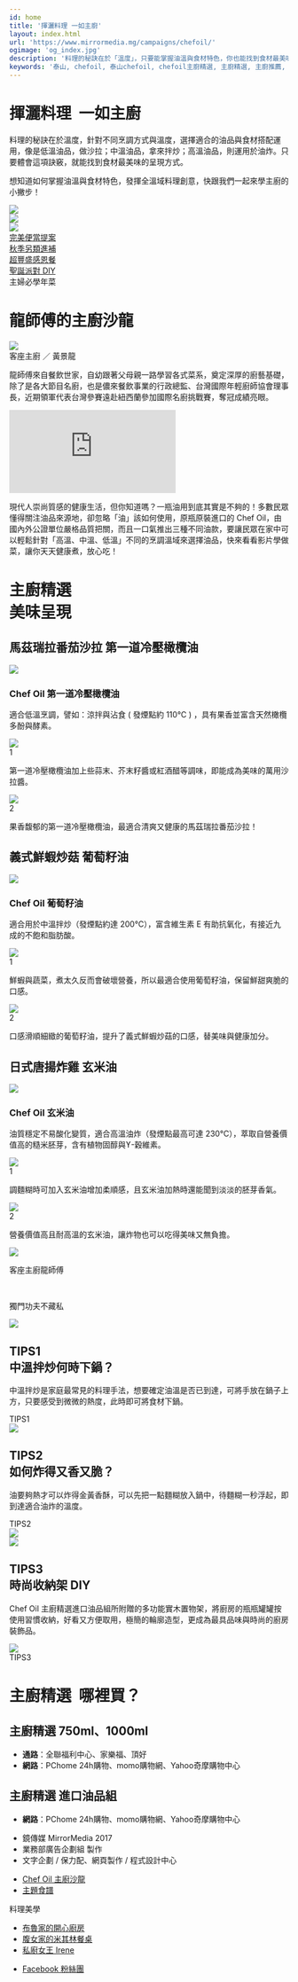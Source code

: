 ```yaml
---
id: home
title: '揮灑料理 一如主廚'
layout: index.html
url: 'https://www.mirrormedia.mg/campaigns/chefoil/'
ogimage: 'og_index.jpg'
description: '料理的秘訣在於「溫度」，只要能掌握油溫與食材特色，你也能找到食材最美味的呈現方式，揮灑料理一如主廚。'
keywords: '泰山, chefoil, 泰山chefoil, chefoil主廚精選, 主廚精選, 主廚推薦, 泰山食用油, 食用油, 橄欖油, 葡萄籽油, 玄米油, 冷壓橄欖油, 進口油, 烹飪, 食譜, 料理, 美食, 下廚, 料理美食, 料理食譜, 中式料理, 煮菜, 龍師傅, 黃景龍, 創意料理, 便當料理, 便當食譜, 食補料理, 秋季料理, 秋天飲食, 養生料理, 養生食譜, 感恩節, 感恩節大餐, 聖誕節, 聖誕節大餐, 聖誕節料理, 年菜, , 年菜料理, 年菜食譜'
---
```

<div class="sectionwpr hero"><div class=hero--img></div><div class=hero--content><div class=centerwpr><div class=hero--part1><div class=valign><h1><i></i><span>揮灑料理  一如主廚</span></h1><p class=quote>料理的秘訣在於溫度，針對不同烹調方式與溫度，選擇適合的油品與食材搭配運用，像是低溫油品，做沙拉；中溫油品，拿來拌炒；高溫油品，則運用於油炸。只要體會這項訣竅，就能找到食材最美味的呈現方式。<p>想知道如何掌握油溫與食材特色，發揮全溫域料理創意，快跟我們一起來學主廚的小撇步！</div><a href=#topic class=hero--btn></a></div><div class=hero--part2><div class=hero--logo></div><div class=hero--oil><div class=oil><img src=images/oil/oil-olive.png></div><div class=oil><img src=images/oil/oil-grapeseed.png></div><div class=oil><img src=images/oil/oil-rice.png></div></div></div></div></div><div id=topic></div></div><div class="sectionwpr slider"><div class="centerwpr slider--container"><div class=slider--slot><a href=recipes01.html><div class=slider--img style=background-image:url(images/slider/slider01.jpg)></div><div class=slider--caption>完美便當提案</div></a></div><div class=slider--slot><a href=recipes02.html><div class=slider--img style=background-image:url(images/slider/slider02.jpg)></div><div class=slider--caption>秋季另類進補</div></a></div><div class=slider--slot><a href=recipes03.html><div class=slider--img style=background-image:url(images/slider/slider03.jpg)></div><div class=slider--caption>超豐盛感恩餐</div></a></div><div class=slider--slot><a href=recipes04.html><div class=slider--img style=background-image:url(images/slider/slider04.jpg)></div><div class=slider--caption>聖誕派對 DIY</div></a></div><div class="slider--slot coming"><a><div class=slider--img style=background-image:url(images/slider/slider05.jpg)></div><div class=slider--caption>主婦必學年菜</div></a></div></div></div><div class="sectionwpr chefsalon"id=chefsalon><div class=centerwpr><h1><i></i><span>龍師傅的主廚沙龍</span></h1><div class=chefsalon--intro><div class=chefsalon--portrait><img src=images/portrait/portrait-long01.jpg></div><div class="valign chefsalon--desc"><div class=chefsalon--name>客座主廚 ／ 黃景龍</div><p>龍師傅來自餐飲世家，自幼跟著父母親一路學習各式菜系，奠定深厚的廚藝基礎，除了是各大節目名廚，也是儂來餐飲事業的行政總監、台灣國際年輕廚師協會理事長，近期領軍代表台灣參賽遠赴紐西蘭參加國際名廚挑戰賽，奪冠成績亮眼。</div></div><div class=video-container><iframe allowfullscreen frameborder=0 src="https://www.youtube.com/embed/b0wZ_pLVpfU?rel=0"></iframe></div><div class=chefsalon--desc2><p>現代人崇尚質感的健康生活，但你知道嗎？一瓶油用到底其實是不夠的！多數民眾懂得關注油品來源地，卻忽略「油」該如何使用，原瓶原裝進口的 Chef Oil，由國內外公證單位嚴格品質把關，而且一口氣推出三種不同油款，要讓民眾在家中可以輕鬆針對「高溫、中溫、低溫」不同的烹調溫域來選擇油品，快來看看影片學做菜，讓你天天健康煮，放心吃！</div></div></div><div class="sectionwpr chefchoice"><div class=centerwpr><h1><span>主廚精選</span><br><span class=thin>美味呈現</span></h1><h2><span class=n1>馬茲瑞拉番茄沙拉</span> <i></i><span class=n2>第一道冷壓橄欖油</span></h2><div class="chefchoice--entry olive"><div class=chefchoice--oil><img src=images/oil/oil-olive.png><h3>Chef Oil 第一道冷壓橄欖油</h3><p>適合低溫烹調，譬如：涼拌與沾食 ( 發煙點約 110°C ) ，具有果香並富含天然橄欖多酚與酵素。</div><div class=chefchoice--hr></div><div class="chefchoice--step s01"><div class=imgwpr><img src=images/chefchoice/chefchoice1-1.jpg><div class=num>1</div></div><p>第一道冷壓橄欖油加上些蒜末、芥末籽醬或紅酒醋等調味，即能成為美味的萬用沙拉醬。</div><div class="chefchoice--step s02"><div class=imgwpr><img src=images/chefchoice/chefchoice1-2.jpg><div class=num>2</div></div><p>果香馥郁的第一道冷壓橄欖油，最適合清爽又健康的馬茲瑞拉番茄沙拉！</div></div><div class=chefchoice--hr></div><h2><span class=n1>義式鮮蝦炒菇</span> <i></i><span class=n2>葡萄籽油</span></h2><div class="chefchoice--entry grapeseed"><div class=chefchoice--oil><img src=images/oil/oil-grapeseed.png><h3>Chef Oil 葡萄籽油</h3><p>適合用於中溫拌炒（發煙點約達 200°C），富含維生素 E 有助抗氧化，有接近九成的不飽和脂肪酸。</div><div class=chefchoice--hr></div><div class="chefchoice--step s01"><div class=imgwpr><img src=images/chefchoice/chefchoice2-1.jpg><div class=num>1</div></div><p>鮮蝦與蔬菜，煮太久反而會破壞營養，所以最適合使用葡萄籽油，保留鮮甜爽脆的口感。</div><div class="chefchoice--step s02"><div class=imgwpr><img src=images/chefchoice/chefchoice2-2.jpg><div class=num>2</div></div><p>口感滑順細緻的葡萄籽油，提升了義式鮮蝦炒菇的口感，替美味與健康加分。</div></div><div class=chefchoice--hr></div><h2><span class=n1>日式唐揚炸雞</span> <i></i><span class=n2>玄米油</span></h2><div class="chefchoice--entry rice"><div class=chefchoice--oil><img src=images/oil/oil-rice.png><h3>Chef Oil 玄米油</h3><p>油質穩定不易酸化變質，適合高溫油炸（發煙點最高可達 230°C），萃取自營養價值高的糙米胚芽，含有植物固醇與ϒ-穀維素。</div><div class=chefchoice--hr></div><div class="chefchoice--step s01"><div class=imgwpr><img src=images/chefchoice/chefchoice3-1.jpg><div class=num>1</div></div><p>調麵糊時可加入玄米油增加柔順感，且玄米油加熱時還能聞到淡淡的胚芽香氣。</div><div class="chefchoice--step s02"><div class=imgwpr><img src=images/chefchoice/chefchoice3-2.jpg><div class=num>2</div></div><p>營養價值高且耐高溫的玄米油，讓炸物也可以吃得美味又無負擔。</div></div></div></div><div class="sectionwpr cheftip"><div class=centerwpr><div class=cheftip--header><div class=portrait><img src=images/portrait/portrait-long02.jpg></div><div class=valign><p class=l1>客座主廚龍師傅</p><br><p class=l2>獨門功夫不藏私</div></div><div class="cheftip--entry t01"><div class=imgwpr><img src=images/cheftip/cheftip01.jpg></div><div class=content><div class=alignwpr><h2><div class=tiptag--m>TIPS<span class=num>1</span></div>中溫拌炒何時下鍋？</h2><p>中溫拌炒是家庭最常見的料理手法，想要確定油溫是否已到達，可將手放在鍋子上方，只要感受到微微的熱度，此時即可將食材下鍋。</div><div class=tiptag>TIPS<span class=num>1</span></div></div></div><div class=cheftip--hr></div><div class="cheftip--entry t02"><div class="imgwpr small"><img src=images/cheftip/cheftip02.jpg></div><div class=content><div class=alignwpr><h2><div class=tiptag--m>TIPS<span class=num>2</span></div>如何炸得又香又脆？</h2><p>油要夠熱才可以炸得金黃香酥，可以先把一點麵糊放入鍋中，待麵糊一秒浮起，即到達適合油炸的溫度。</div><div class=tiptag>TIPS<span class=num>2</span></div></div><div class="imgwpr regular"><img src=images/cheftip/cheftip02.jpg></div></div><div class=cheftip--hr></div><div class="cheftip--entry t03"><div class=imgwpr><img src=images/cheftip/cheftip03.jpg></div><div class=content><div class=alignwpr><h2><div class=tiptag--m>TIPS<span class=num>3</span></div>時尚收納架 DIY</h2><p>Chef Oil 主廚精選進口油品組所附贈的多功能實木置物架，將廚房的瓶瓶罐罐按使用習慣收納，好看又方便取用，極簡的輪廓造型，更成為最具品味與時尚的廚房裝飾品。<div class=imgwpr><img src=images/cheftip/cheftip03-2.png></div></div><div class=tiptag>TIPS<span class=num>3</span></div></div></div></div></div><div class="sectionwpr chefbuy"><div class=centerwpr><h1><i></i>主廚精選  哪裡買？</h1><div class=chefbuy--group><h2>主廚精選 750ml、1000ml</h2><ul><li><strong>通路</strong>：全聯福利中心、家樂福、頂好<li><strong>網路</strong>：PChome 24h購物、momo購物網、Yahoo奇摩購物中心</ul></div><div class=chefbuy--group><h2>主廚精選 進口油品組</h2><ul><li><strong>網路</strong>：PChome 24h購物、momo購物網、Yahoo奇摩購物中心</ul></div></div></div><div class="sectionwpr footer"><div class=centerwpr><ul><li class=m1><i class=left></i>鏡傳媒 MirrorMedia 2017<i class=right></i><li>業務部廣告企劃組 製作<li>文字企劃 / 保力配、網頁製作 / 程式設計中心</ul></div></div><div id=fixBtn><a id=backTop></a></div><div class=menu id=menuContainer><div class=overlay></div><div class=menu--container><a class=menuClose><div class=icon></div></a><a href=index.html class=menu--home></a><ul class=menu--item><li><a href=#chefsalon><span>Chef Oil 主廚沙龍</span></a><li><a href=#topic><span>主題食譜</span></a></ul><div class=menu--ext><p class=title>料理美學<ul><li><a href=http://linadits.pixnet.net/blog/post/460130389-#ChefOil%E4%B8%BB%E5%BB%9A%E7%B2%BE%E9%81%B8%E7%9A%84%E7%BE%8E%E5%91%B3%E7%83%B9%E8%AA%BF%E9%AD%94%E6%B3%95%E5%A4%A7%E5%85%AC%E9%96%8B target=_blank>布魯家的開心廚房</a><li><a href=http://nw0912.pixnet.net/blog/post/45365121 target=_blank>腹女家的米其林餐桌</a><li><a href=https://www.facebook.com/irenehukitchen/videos/935140713301904/ target=_blank>私廚女王 Irene</a></ul></div><ul class="menu--item menu--fb"><li><a href=https://www.facebook.com/ChefOilcollection/ target=_blank><span>Facebook 粉絲團</span></a></ul></div></div>